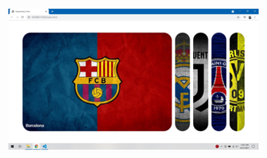 ![screenshot](https://github.com/hiticas/mini-js-projects/blob/main/01.Expanding%20Cards/project-screenshot.jpg)
